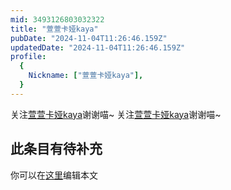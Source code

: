 ```yaml
---
mid: 3493126803032322
title: "萱萱卡娅kaya"
pubDate: "2024-11-04T11:26:46.159Z"
updatedDate: "2024-11-04T11:26:46.159Z"
profile:
  {
    Nickname: ["萱萱卡娅kaya"],
  }
---
```


关注[萱萱卡娅kaya](https://space.bilibili.com/3493126803032322)谢谢喵~ 关注[萱萱卡娅kaya](https://space.bilibili.com/3493126803032322)谢谢喵~

## 此条目有待补充
你可以在[这里](https://github.com/Yuhanawa/VTuber.ICU-Content/edit/master/v/萱萱卡娅kaya/index.md)编辑本文
